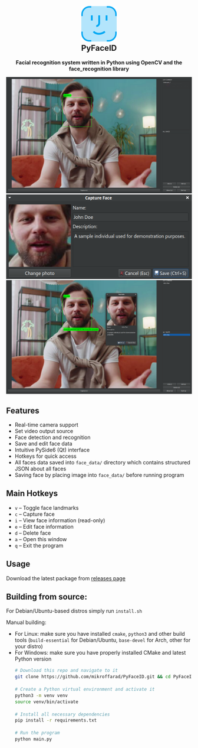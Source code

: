   <h2 align="center">
    <img src="icon.svg" alt="PyFaceID icon" width="96" height="96"/>
    <br>
    PyFaceID
  </h2>

  <p align="center">
    <strong>Facial recognition system written in Python using OpenCV and the face_recognition library</strong>
  </p>

<p align="center">
<img src="assets/Screenshot_1.png" alt="Main interface">
<img src="assets/Screenshot_2.png" alt="Capture face window">
<img src="assets/Screenshot_3.png" alt="Main interface with saved face">
</p>

## Features

- Real-time camera support
- Set video output source 
- Face detection and recognition 
- Save and edit face data 
- Intuitive PySide6 (Qt) interface 
- Hotkeys for quick access
- All faces data saved into `face_data/` directory which contains structured JSON about all faces 
- Saving face by placing image into `face_data/` before running program

## Main Hotkeys

- `v` – Toggle face landmarks
- `c` – Capture face
- `i` – View face information (read-only)
- `e` – Edit face information
- `d` – Delete face
- `a` – Open this window
- `q` – Exit the program

## Usage

Download the latest package from [releases page](https://github.com/mikroffarad/PyFaceID/releases/)

## Building from source:

For Debian/Ubuntu-based distros simply run `install.sh`

Manual building:  
- For Linux: make sure you have installed `cmake`, `python3` and other build tools (`build-essential` for Debian/Ubuntu, `base-devel` for Arch, other for your distro)
- For Windows: make sure you have properly installed CMake and latest Python version
  ```bash
  # Download this repo and navigate to it
  git clone https://github.com/mikroffarad/PyFaceID.git && cd PyFaceID

  # Create a Python virtual environment and activate it
  python3 -m venv venv
  source venv/bin/activate

  # Install all necessary dependencies
  pip install -r requirements.txt

  # Run the program
  python main.py
  ```